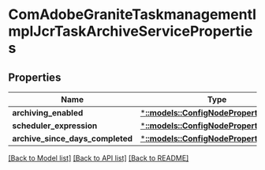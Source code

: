 # ComAdobeGraniteTaskmanagementImplJcrTaskArchiveServiceProperties

## Properties
Name | Type | Description | Notes
------------ | ------------- | ------------- | -------------
**archiving_enabled** | [***::models::ConfigNodePropertyBoolean**](configNodePropertyBoolean.md) |  | [optional] 
**scheduler_expression** | [***::models::ConfigNodePropertyString**](configNodePropertyString.md) |  | [optional] 
**archive_since_days_completed** | [***::models::ConfigNodePropertyInteger**](configNodePropertyInteger.md) |  | [optional] 

[[Back to Model list]](../README.md#documentation-for-models) [[Back to API list]](../README.md#documentation-for-api-endpoints) [[Back to README]](../README.md)


